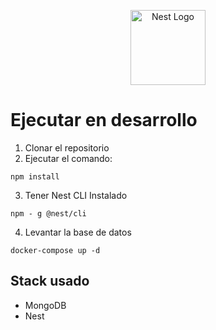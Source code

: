 <p align="center">
  <a href="http://nestjs.com/" target="blank"><img src="https://nestjs.com/img/logo-small.svg" width="120" alt="Nest Logo" /></a>
</p>

# Ejecutar en desarrollo

1. Clonar el repositorio
2. Ejecutar el comando:

```
npm install
```

3. Tener Nest CLI Instalado
```
npm - g @nest/cli
```

4. Levantar la base de datos
```
docker-compose up -d
```

## Stack usado
* MongoDB
* Nest